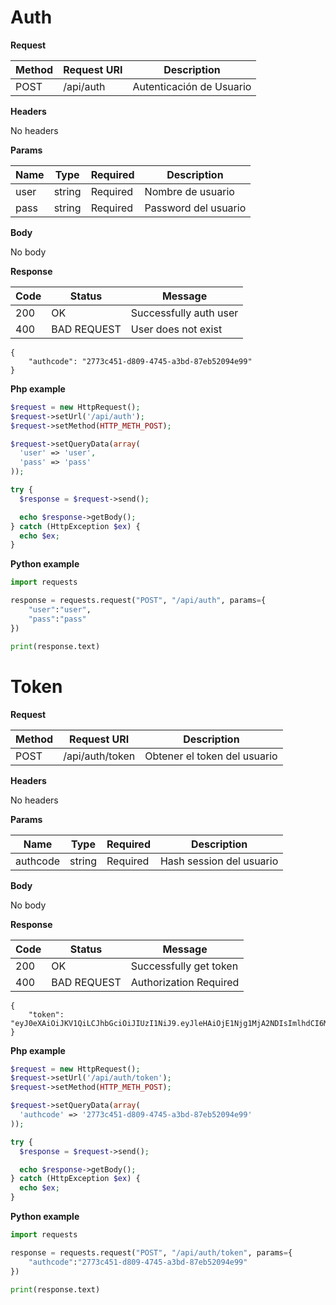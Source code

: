 # Auth

**Request**

 Method | Request URI | Description
------- | ----------- | ------------
POST | /api/auth | Autenticación de Usuario

**Headers**

No headers

**Params**

 Name | Type | Required | Description
---- | ----- | -------- | ------------
user | string | Required | Nombre de usuario
pass | string | Required | Password del usuario

**Body**

No body

**Response**

Code | Status | Message
---- | ------ | -------
200 | OK | Successfully auth user
400 | BAD REQUEST | User does not exist

```
{
    "authcode": "2773c451-d809-4745-a3bd-87eb52094e99"
}
```
**Php example**

```php
$request = new HttpRequest();
$request->setUrl('/api/auth');
$request->setMethod(HTTP_METH_POST);

$request->setQueryData(array(
  'user' => 'user',
  'pass' => 'pass'
));

try {
  $response = $request->send();

  echo $response->getBody();
} catch (HttpException $ex) {
  echo $ex;
}
```

**Python example**

```python
import requests

response = requests.request("POST", "/api/auth", params={
    "user":"user",
    "pass":"pass"
})

print(response.text)
```

# Token

**Request**

 Method | Request URI | Description
------- | ----------- | ------------
POST | /api/auth/token | Obtener el token del usuario

**Headers**

No headers

**Params**

 Name | Type | Required | Description
---- | ----- | -------- | ------------
authcode | string | Required | Hash session del usuario

**Body**

No body

**Response**

Code | Status | Message
---- | ------ | -------
200 | OK | Successfully get token
400 | BAD REQUEST | Authorization Required

```
{
    "token": "eyJ0eXAiOiJKV1QiLCJhbGciOiJIUzI1NiJ9.eyJleHAiOjE1Njg1MjA2NDIsImlhdCI6MTUzNjk4NDY0Miwic3ViIjoiMjc3M2M0NTEtZDgwOS00NzQ1LWEzYmQtODdlYjUyMDk0ZTk5In0.LJN2uKJT8REBeH8WhljJAM3JGCiklXJS29Htn5SZP4A"
}
```

**Php example**

```php
$request = new HttpRequest();
$request->setUrl('/api/auth/token');
$request->setMethod(HTTP_METH_POST);

$request->setQueryData(array(
  'authcode' => '2773c451-d809-4745-a3bd-87eb52094e99'
));

try {
  $response = $request->send();

  echo $response->getBody();
} catch (HttpException $ex) {
  echo $ex;
}
```

**Python example**

```python
import requests

response = requests.request("POST", "/api/auth/token", params={
    "authcode":"2773c451-d809-4745-a3bd-87eb52094e99"
})

print(response.text)
```
